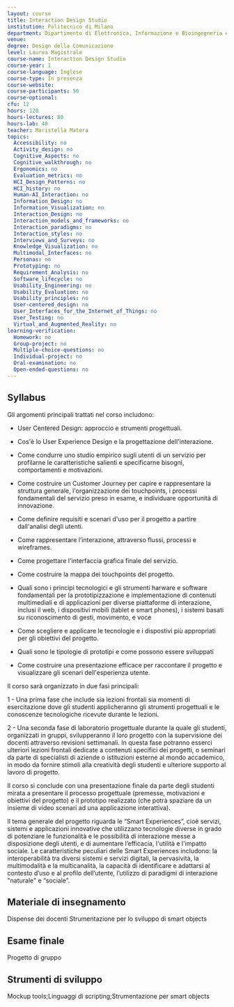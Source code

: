 ```yaml
---
layout: course
title: Interaction Design Studio
institution: Politecnico di Milano
department: Dipartimento di Elettronica, Informazione e Bioingegneria e Dipartimento di Design
venue: 
degree: Design della Comunicazione
level: Laurea Magistrale
course-name: Interaction Design Studio
course-year: 1
course-language: Inglese
course-type: In presenza
course-website: 
course-participants: 50
course-optional: 
cfu: 12
hours: 120
hours-lectures: 80
hours-lab: 40
teacher: Maristella Matera
topics: 
  Accessibility: no 
  Activity_design: no 
  Cognitive_Aspects: no 
  Cognitive_walkthrough: no 
  Ergonomics: no 
  Evaluation_metrics: no 
  HCI_Design_Patterns: no 
  HCI_history: no 
  Human-AI_Interaction: no 
  Information_Design: no 
  Information_Visualization: no 
  Interaction_Design: no 
  Interaction_models_and_frameworks: no 
  Interaction_paradigms: no 
  Interaction_styles: no 
  Interviews_and_Surveys: no 
  Knowledge_Visualization: no 
  Multimodal_Interfaces: no 
  Personas: no 
  Prototyping: no 
  Requirement_Analysis: no 
  Software_lifecycle: no 
  Usability_Engineering: no 
  Usability_Evaluation: no 
  Usability_principles: no 
  User-centered_design: no 
  User_Interfaces_for_the_Internet_of_Things: no 
  User_Testing: no 
  Virtual_and_Augmented_Reality: no 
learning-verification: 
  Homework: no 
  Group-project: no 
  Multiple-choice-questions: no 
  Individual-project: no 
  Oral-examination: no 
  Open-ended-questions: no 
---
```



## Syllabus 
Gli argomenti principali trattati nel corso includono:

- User Centered Design: approccio e strumenti progettuali.

- Cos'è lo User Experience Design e la progettazione dell'interazione.

- Come condurre uno studio empirico sugli utenti di un servizio per profilarne le caratteristiche salienti e specificarne bisogni, comportamenti e motivazioni.

- Come costruire un Customer Journey per capire e rappresentare la struttura generale, l'organizzazione dei touchpoints, i processi fondamentali del servizio preso in esame, e individuare opportunità di innovazione.

- Come definire requisiti e scenari d'uso per il progetto a partire dall'analisi degli utenti.

- Come rappresentare l’interazione, attraverso flussi, processi e wireframes.

- Come progettare l'interfaccia grafica finale del servizio.

- Come costruire la mappa dei touchpoints del progetto.

- Quali sono i principi tecnologici e gli strumenti harware e software fondamentali per la prototipizzazione e implementazione di contenuti multimediali e di applicazioni per diverse piattaforme di interazione, inclusi il web, i dispositivi mobili (tablet e smart phones), i sistemi basati su riconoscimento di gesti, movimento, e voce

- Come scegliere e applicare le tecnologie e i dispostivi più appropriati per gli obiettivi del progetto.

- Quali sono le tipologie di prototipi e come possono essere sviluppati

- Come costruire una presentazione efficace per raccontare il progetto e visualizzare gli scenari dell'esperienza utente.

Il corso sarà organizzato in due fasi principali:

 1 - Una prima fase che include sia lezioni frontali sia momenti di esercitazione dove gli studenti applicheranno gli strumenti progettuali e le conoscenze tecnologiche ricevute durante le lezioni. 

 2 - Una seconda fase di laboratorio progettuale durante la quale gli studenti, organizzati in gruppi, svilupperanno il loro progetto con la supervisione dei docenti attraverso revisioni settimanali. In questa fase potranno esserci ulteriori lezioni frontali dedicate a contenuti specifici dei progetti, o seminari da parte di specialisti di aziende o istituzioni esterne al mondo accademico, in modo da fornire stimoli alla creatività degli studenti e ulteriore supporto al lavoro di progetto.

Il corso si conclude con una presentazione finale da parte degli studenti mirata a presentare il processo progettuale (premesse, motivazioni e obiettivi del progetto) e il prototipo realizzato (che potrà spaziare da un insieme di video scenari ad una applicazione interattiva).

Il tema generale del progetto riguarda le “Smart Experiences”, cioè servizi, sistemi e applicazioni innovative che utilizzano tecnologie diverse in grado di potenziare le funzionalità e le possibilità di interazione messe a disposizione degli utenti, e di aumentare l’efficacia, l'utilità e l'impatto sociale. Le caratteristiche peculiari delle Smart Experiences includono: la interoperabilità tra diversi sistemi e servizi digitali, la pervasività, la multimodalità e la multicanalità, la capacità di identificare e adattarsi al contesto d’uso e al profilo dell’utente, l’utilizzo di paradigmi di interazione "naturale" e “sociale”.

## Materiale di insegnamento 
Dispense dei docenti
Strumentazione per lo sviluppo di smart objects

## Esame finale 
Progetto di gruppo

## Strumenti di sviluppo 
Mockup tools;Linguaggi di scripting;Strumentazione per smart objects
